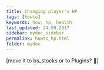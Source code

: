 ```yaml
---
title: Changing player's HP
tags: [howto]
keywords: how, hp, health
last_updated: 24.09.2017
sidebar: mydoc_sidebar
permalink: howto_hp.html
folder: mydoc
---
```


[move it to bs_stocks or to Plugins? :thinking:]

